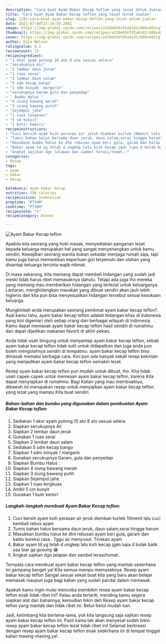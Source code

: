 ```yaml
---
description: "Cara buat Ayam Bakar Kecap teflon yang lezat Untuk Jualan"
title: "Cara buat Ayam Bakar Kecap teflon yang lezat Untuk Jualan"
slug: 1201-cara-buat-ayam-bakar-kecap-teflon-yang-lezat-untuk-jualan
date: 2021-07-04T21:18:59.288Z
image: https://img-global.cpcdn.com/recipes/a310e656fd5a61d2/680x482cq70/ayam-bakar-kecap-teflon-foto-resep-utama.jpg
thumbnail: https://img-global.cpcdn.com/recipes/a310e656fd5a61d2/680x482cq70/ayam-bakar-kecap-teflon-foto-resep-utama.jpg
cover: https://img-global.cpcdn.com/recipes/a310e656fd5a61d2/680x482cq70/ayam-bakar-kecap-teflon-foto-resep-utama.jpg
author: Eula Nelson
ratingvalue: 4.1
reviewcount: 13
recipeingredient:
- "1 ekor ayam potong 10 ato 8 ato sesuai selera"
- "secukupnya Air"
- "2 lembar daun jeruk"
- "1 ruas serai"
- "2 lembar daun salam"
- "5 sdm kecap bango"
- "1 sdm minyak  margarin"
- "secukupnya Garam gula dan penyedap"
- " Bumbu Halus "
- "4 siung bawang merah"
- "3 siung bawang putih"
- "Sejempol jahe"
- "1 ruas lengkuas"
- "5 cm kunyit"
- "1 butir kemiri"
recipeinstructions:
- "Cuci bersih ayam ksih perasan air jeruk diemkan kurleb 10menit lalu cuci kembali rebus ayam"
- "Tumis bahan halus bersama daun jeruk, daun salam,serai hingga harum"
- "Masukkan bumbu halus ke dlm rebusan ayam beri gula, garam dan kaldu koreksi rasa.. Tggu air menyusut. Tiriskan ayam"
- "Bakar ayam td yg telah d ungkep lalu ksih kecap jgan lupa d bolak balik yaa biar ga gosong 😂"
- "Angkat sajikan dgn lalapan dan sambel terasi/tomat.."
categories:
- Resep
tags:
- ayam
- bakar
- kecap

katakunci: ayam bakar kecap 
nutrition: 256 calories
recipecuisine: Indonesian
preptime: "PT24M"
cooktime: "PT36M"
recipeyield: "4"
recipecategory: Dinner

---
```



![Ayam Bakar Kecap teflon](https://img-global.cpcdn.com/recipes/a310e656fd5a61d2/680x482cq70/ayam-bakar-kecap-teflon-foto-resep-utama.jpg)

Apabila kita seorang yang hobi masak, menyediakan panganan lezat kepada keluarga merupakan hal yang sangat menyenangkan untuk kamu sendiri. Kewajiban seorang  wanita bukan sekadar menjaga rumah saja, tapi kamu juga harus memastikan keperluan gizi terpenuhi dan olahan yang disantap keluarga tercinta wajib nikmat.

Di masa  sekarang, kita memang dapat membeli hidangan yang sudah jadi meski tidak harus ribet memasaknya dahulu. Tetapi ada juga lho mereka yang memang mau memberikan hidangan yang terlezat untuk keluarganya. Lantaran, menghidangkan masakan yang dibuat sendiri akan jauh lebih higienis dan kita pun bisa menyesuaikan hidangan tersebut sesuai kesukaan keluarga. 



Mungkinkah anda merupakan seorang penikmat ayam bakar kecap teflon?. Asal kamu tahu, ayam bakar kecap teflon adalah hidangan khas di Indonesia yang kini digemari oleh setiap orang dari berbagai wilayah di Indonesia. Kamu dapat memasak ayam bakar kecap teflon hasil sendiri di rumahmu dan dapat dijadikan makanan favorit di akhir pekan.

Anda tidak usah bingung untuk menyantap ayam bakar kecap teflon, sebab ayam bakar kecap teflon tidak sulit untuk didapatkan dan juga anda pun boleh mengolahnya sendiri di tempatmu. ayam bakar kecap teflon bisa dimasak memalui berbagai cara. Kini pun ada banyak sekali resep kekinian yang menjadikan ayam bakar kecap teflon semakin lezat.

Resep ayam bakar kecap teflon pun mudah untuk dibuat, lho. Kita tidak usah capek-capek untuk memesan ayam bakar kecap teflon, karena Kita dapat menyiapkan di rumahmu. Bagi Kalian yang mau membuatnya, dibawah ini merupakan resep untuk menyajikan ayam bakar kecap teflon yang lezat yang mampu Kita buat sendiri.

<!--inarticleads1-->

##### Bahan-bahan dan bumbu yang digunakan dalam pembuatan Ayam Bakar Kecap teflon:

1. Sediakan 1 ekor ayam potong 10 ato 8 ato sesuai selera
1. Siapkan secukupnya Air
1. Siapkan 2 lembar daun jeruk
1. Gunakan 1 ruas serai
1. Siapkan 2 lembar daun salam
1. Sediakan 5 sdm kecap bango
1. Siapkan 1 sdm minyak / margarin
1. Gunakan secukupnya Garam, gula dan penyedap
1. Siapkan  Bumbu Halus :
1. Siapkan 4 siung bawang merah
1. Siapkan 3 siung bawang putih
1. Siapkan Sejempol jahe
1. Siapkan 1 ruas lengkuas
1. Ambil 5 cm kunyit
1. Gunakan 1 butir kemiri




<!--inarticleads2-->

##### Langkah-langkah membuat Ayam Bakar Kecap teflon:

1. Cuci bersih ayam ksih perasan air jeruk diemkan kurleb 10menit lalu cuci kembali rebus ayam
1. Tumis bahan halus bersama daun jeruk, daun salam,serai hingga harum
1. Masukkan bumbu halus ke dlm rebusan ayam beri gula, garam dan kaldu koreksi rasa.. Tggu air menyusut. Tiriskan ayam
1. Bakar ayam td yg telah d ungkep lalu ksih kecap jgan lupa d bolak balik yaa biar ga gosong 😂
1. Angkat sajikan dgn lalapan dan sambel terasi/tomat..




Ternyata cara membuat ayam bakar kecap teflon yang mantab sederhana ini gampang banget ya! Kita semua mampu memasaknya. Resep ayam bakar kecap teflon Sangat sesuai sekali buat kita yang baru akan belajar memasak maupun juga bagi kalian yang sudah pandai dalam memasak.

Apakah kamu ingin mulai mencoba membikin resep ayam bakar kecap teflon enak tidak ribet ini? Kalau anda tertarik, mending kamu segera siapkan alat dan bahannya, kemudian bikin deh Resep ayam bakar kecap teflon yang mantab dan tidak ribet ini. Betul-betul mudah kan. 

Jadi, ketimbang kita berlama-lama, yuk kita langsung saja sajikan resep ayam bakar kecap teflon ini. Pasti kamu tak akan menyesal sudah bikin resep ayam bakar kecap teflon lezat tidak ribet ini! Selamat berkreasi dengan resep ayam bakar kecap teflon enak sederhana ini di tempat tinggal kalian masing-masing,ya!.

